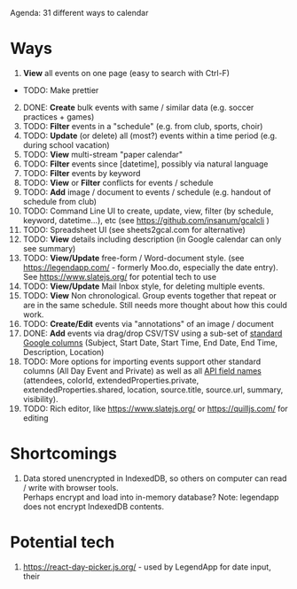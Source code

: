 Agenda: 31 different ways to calendar

# Ways
1. **View** all events on one page (easy to search with Ctrl-F)
  * TODO: Make prettier
2. DONE: **Create** bulk events with same / similar data (e.g. soccer practices + games)
3. TODO: **Filter** events in a "schedule" (e.g. from club, sports, choir)
4. TODO: **Update** (or delete) all (most?) events within a time period (e.g. during school vacation)
5. TODO: **View** multi-stream "paper calendar"
6. TODO: **Filter** events since [datetime], possibly via natural language
7. TODO: **Filter** events by keyword
7. TODO: **View** or **Filter** conflicts for events / schedule
8. TODO: **Add** image / document to events / schedule (e.g. handout of schedule from club)
9. TODO: Command Line UI to create, update, view, filter (by schedule, keyword, datetime...), etc (see https://github.com/insanum/gcalcli )
10. TODO: Spreadsheet UI (see sheets2gcal.com for alternative)
11. TODO: **View** details including description (in Google calendar can only see summary)
12. TODO: **View/Update** free-form / Word-document style.  (see https://legendapp.com/ - formerly Moo.do, especially the date entry).  See https://www.slatejs.org/ for potential tech to use
13. TODO: **View/Update** Mail Inbox style, for deleting multiple events.
14. TODO: **View** Non chronological.  Group events together that repeat or are in the same schedule.  Still needs more thought about how this could work.
15. TODO: **Create/Edit** events via "annotations" of an image / document
16. DONE: **Add** events via drag/drop CSV/TSV using a sub-set of [standard Google columns](https://support.google.com/calendar/answer/37118?hl=en&co=GENIE.Platform%3DDesktop#zippy=%2Ccreate-or-edit-a-csv-file) (Subject, Start Date, Start Time, End Date, End Time, Description, Location)
17. TODO: More options for importing events support other standard columns (All Day Event and Private) as well as all [API field names](https://developers.google.com/calendar/api/v3/reference/events) (attendees, colorId, extendedProperties.private, extendedProperties.shared, location, source.title, source.url, summary, visibility).
18. TODO: Rich editor, like https://www.slatejs.org/ or https://quilljs.com/ for editing

# Shortcomings
1. Data stored unencrypted in IndexedDB, so others on computer can read / write with browser tools.  
Perhaps encrypt and load into in-memory database?  Note: legendapp does not encrypt IndexedDB contents.

# Potential tech
1. https://react-day-picker.js.org/ - used by LegendApp for date input, their 
